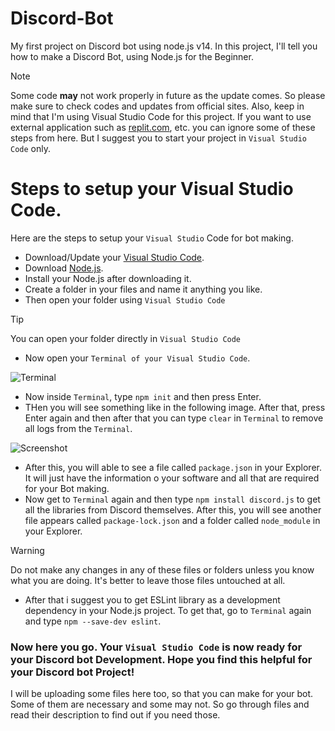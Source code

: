# Discord-Bot
My first project on Discord bot using node.js v14. In this project, I'll tell you how to make a Discord Bot, using Node.js for the Beginner.

> [!NOTE]
> Some code **may** not work properly in future as the update comes. So please make sure to check codes and updates from official sites. Also, keep in mind that I'm using Visual Studio Code for this project. If you want to use external application such as [replit.com](https://replit.com/), etc. you can ignore some of these steps from here. But I suggest you to start your project in `Visual Studio Code` only.

# Steps to setup your Visual Studio Code.
Here are the steps to setup your `Visual Studio` Code for bot making.
- Download/Update your [Visual Studio Code](https://code.visualstudio.com).
- Download [Node.js](https://nodejs.org/en).
- Install your Node.js after downloading it.
- Create a folder in your files and name it anything you like.
- Then open your folder using `Visual Studio Code`

> [!TIP]
> You can open your folder directly in `Visual Studio Code`

- Now open your `Terminal of your Visual Studio Code`.

![Terminal](https://cdn.discordapp.com/attachments/889119613332381696/1308723151257206825/image.png?ex=673efaea&is=673da96a&hm=c35f9092b7e3e82d03ef025c4198d0b1bdb04d1a2ee0eccb41411313b337892c&)

- Now inside `Terminal`, type `npm init` and then press Enter.
- THen you will see something like in the following image. After that, press Enter again and then after that you can type `clear` in `Terminal` to remove all logs from the `Terminal`.

![Screenshot](https://cdn.discordapp.com/attachments/889119613332381696/1308725824454787072/image.png?ex=673efd67&is=673dabe7&hm=09cfe926c402422f1af90d0f6dd01b2791a4be15671ab6b668a9c8f450a89d43&)

- After this, you will able to see a file called `package.json` in your Explorer. It will just have the information o your software and all that are required for your Bot making.
- Now get to `Terminal` again and then type `npm install discord.js` to get all the libraries from Discord themselves. After this, you will see another file appears called `package-lock.json` and a folder called `node_module` in your Explorer.

> [!WARNING]
> Do not make any changes in any of these files or folders unless you know what you are doing. It's better to leave those files untouched at all.

- After that i suggest you to get ESLint library as a development dependency in your Node.js project. To get that, go to `Terminal` again and type `npm --save-dev eslint`.

### Now here you go. Your `Visual Studio Code` is now ready for your Discord bot Development. Hope you find this helpful for your Discord bot Project!

I will be uploading some files here too, so that you can make for your bot. Some of them are necessary and some may not. So go through files and read their description to find out if you need those.
